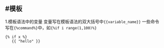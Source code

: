 #模板
---

1.模板语法中的变量
变量写在模板语法的双大括号中`{{variable_name}}`
一些命令写在`{%command%}`中，如`{%if i range(1,100)%}`
```HTML(Django)
{% if x %}
   {{ "hello" }}
```
